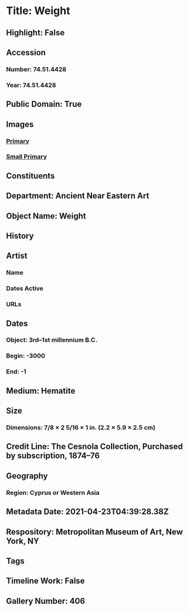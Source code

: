 # Title: Weight
## Highlight: False
## Accession
### Number: 74.51.4428
### Year: 74.51.4428
## Public Domain: True
## Images
### [Primary](https://images.metmuseum.org/CRDImages/an/original/hb74_51_4428.jpg)
### [Small Primary](https://images.metmuseum.org/CRDImages/an/web-large/hb74_51_4428.jpg)
## Constituents
## Department: Ancient Near Eastern Art
## Object Name: Weight
## History
## Artist
### Name
### Dates Active
### URLs
## Dates
### Object: 3rd–1st millennium B.C.
### Begin: -3000
### End: -1
## Medium: Hematite
## Size
### Dimensions: 7/8 × 2 5/16 × 1 in. (2.2 × 5.9 × 2.5 cm)
## Credit Line: The Cesnola Collection, Purchased by subscription, 1874–76
## Geography
### Region: Cyprus or Western Asia
## Metadata Date: 2021-04-23T04:39:28.38Z
## Respository: Metropolitan Museum of Art, New York, NY
## Tags
## Timeline Work: False
## Gallery Number: 406